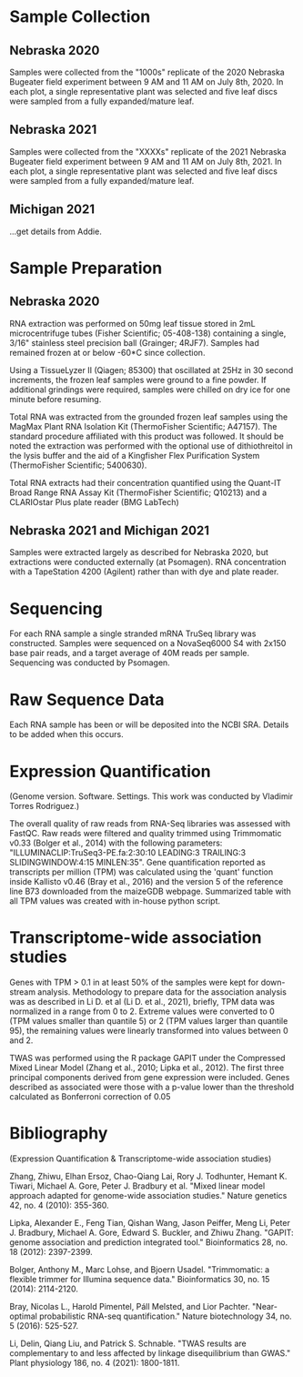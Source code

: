 # Sample Collection

## Nebraska 2020

Samples were collected from the "1000s" replicate of the 2020 Nebraska Bugeater field experiment between 9 AM and 11 AM on July 8th, 2020. In each plot, a single representative plant was selected and five leaf discs were sampled from a fully expanded/mature leaf.

## Nebraska 2021

Samples were collected from the "XXXXs" replicate of the 2021 Nebraska Bugeater field experiment between 9 AM and 11 AM on July 8th, 2021. In each plot, a single representative plant was selected and five leaf discs were sampled from a fully expanded/mature leaf.

## Michigan 2021

...get details from Addie. 

# Sample Preparation

## Nebraska 2020

RNA extraction was performed on 50mg leaf tissue stored in 2mL microcentrifuge tubes (Fisher Scientific; 05-408-138) containing a single, 3/16" stainless steel precision ball (Grainger; 4RJF7). Samples had remained frozen at or below -60*C since collection.

Using a TissueLyzer II (Qiagen; 85300) that oscillated at 25Hz in 30 second increments, the frozen leaf samples were ground to a fine powder. If additional grindings were required, samples were chilled on dry ice for one minute before resuming.

Total RNA was extracted from the grounded frozen leaf samples using the MagMax Plant RNA Isolation Kit (ThermoFisher Scientific; A47157). The standard procedure affiliated with this product was followed. It should be noted the extraction was performed with the optional use of dithiothreitol in the lysis buffer and the aid of a Kingfisher Flex Purification System (ThermoFisher Scientific; 5400630).

Total RNA extracts had their concentration quantified using the Quant-IT Broad Range RNA Assay Kit (ThermoFisher Scientific; Q10213) and a CLARIOstar Plus plate reader (BMG LabTech)

## Nebraska 2021 and Michigan 2021

Samples were extracted largely as described for Nebraska 2020, but extractions were conducted externally (at Psomagen). RNA concentration with a TapeStation 4200 (Agilent) rather than with dye and plate reader. 

# Sequencing

For each RNA sample a single stranded mRNA TruSeq library was constructed. Samples were sequenced on a NovaSeq6000 S4 with 2x150 base pair reads, and a target average of 40M reads per sample. Sequencing was conducted by Psomagen.

# Raw Sequence Data

Each RNA sample has been or will be deposited into the NCBI SRA. Details to be added when this occurs.

# Expression Quantification

(Genome version. Software. Settings. This work was conducted by Vladimir Torres Rodriguez.)

The overall quality of raw reads from RNA-Seq libraries was assessed with FastQC. Raw reads were filtered and quality trimmed using Trimmomatic v0.33 (Bolger et al., 2014) with the following parameters: "ILLUMINACLIP:TruSeq3-PE.fa:2:30:10 LEADING:3 TRAILING:3 SLIDINGWINDOW:4:15 MINLEN:35". Gene quantification reported as transcripts per million (TPM) was calculated using the 'quant' function inside Kallisto v0.46 (Bray et al., 2016) and the version 5 of the reference line B73 downloaded from the maizeGDB webpage. Summarized table with all TPM values was created with in-house python script. 

# Transcriptome-wide association studies 
Genes with TPM > 0.1 in at least 50% of the samples were kept for down-stream analysis. Methodology to prepare data for the association analysis was as described in Li D. et al (Li D. et al., 2021), briefly, TPM data was normalized in a range from 0 to 2. Extreme values were converted to 0 (TPM values smaller than quantile 5) or 2 (TPM values larger than quantile 95), the remaining values were linearly transformed into values between 0 and 2.

TWAS was performed using the R package GAPIT under the Compressed Mixed Linear Model (Zhang et al., 2010; Lipka et al., 2012). The first three principal components derived from gene expression were included. Genes described as associated were those with a p-value lower than the threshold calculated as Bonferroni correction of 0.05 

# Bibliography 
(Expression Quantification & Transcriptome-wide association studies)

Zhang, Zhiwu, Elhan Ersoz, Chao-Qiang Lai, Rory J. Todhunter, Hemant K. Tiwari, Michael A. Gore, Peter J. Bradbury et al. "Mixed linear model approach adapted for genome-wide association studies." Nature genetics 42, no. 4 (2010): 355-360.

Lipka, Alexander E., Feng Tian, Qishan Wang, Jason Peiffer, Meng Li, Peter J. Bradbury, Michael A. Gore, Edward S. Buckler, and Zhiwu Zhang. "GAPIT: genome association and prediction integrated tool." Bioinformatics 28, no. 18 (2012): 2397-2399.

Bolger, Anthony M., Marc Lohse, and Bjoern Usadel. "Trimmomatic: a flexible trimmer for Illumina sequence data." Bioinformatics 30, no. 15 (2014): 2114-2120.

Bray, Nicolas L., Harold Pimentel, Páll Melsted, and Lior Pachter. "Near-optimal probabilistic RNA-seq quantification." Nature biotechnology 34, no. 5 (2016): 525-527.

Li, Delin, Qiang Liu, and Patrick S. Schnable. "TWAS results are complementary to and less affected by linkage disequilibrium than GWAS." Plant physiology 186, no. 4 (2021): 1800-1811.


